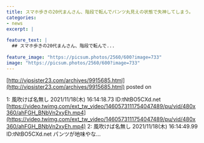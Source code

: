 ```yaml
---
title: スマホ歩きの20代まんさん、階段で転んでパンツ丸見えの状態で失神してしまう。
categories:
- news
excerpt: |
  
feature_text: |
  ## スマホ歩きの20代まんさん、階段で転んで...
  
feature_image: "https://picsum.photos/2560/600?image=733"
image: "https://picsum.photos/2560/600?image=733"
---
```


[http://vipsister23.com/archives/9915685.html](http://vipsister23.com/archives/9915685.html)
posted on 

<!--more-->

1: 風吹けば名無し 2021/11/18(木) 16:14:18.73 ID:tNtBO5CXd.net [https://video.twimg.com/ext_tw_video/1460573111754047489/pu/vid/480x360/ahFGH_BNbVn2xyEh.mp4](https://video.twimg.com/ext_tw_video/1460573111754047489/pu/vid/480x360/ahFGH_BNbVn2xyEh.mp4) 2: 風吹けば名無し 2021/11/18(木) 16:14:49.99 ID:tNtBO5CXd.net パンツが地味やな…
